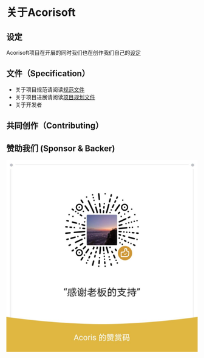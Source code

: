 # 关于Acorisoft

## 设定

Acorisoft项目在开展的同时我们也在创作我们自己的[设定](https://github.com/Acorisoft/Acoris/blob/master/Readme.md)

## 文件（Specification）

* 关于项目规范请阅读[规范文件](Documentation/Specification/Readme.md)
* 关于项目进展请阅读[项目规划文件](Documentation/Managers/Readme.md)
* 关于开发者

## 共同创作（Contributing）

## 赞助我们 (Sponsor & Backer)

![微信赞赏码](Sponsor_Wechat.jpg)